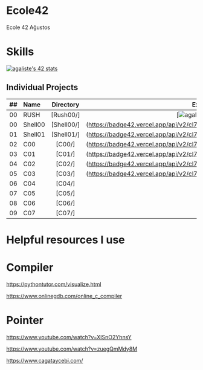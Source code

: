 # Ecole42
Ecole 42 Ağustos


# Skills #
[![agaliste's 42 stats](https://badge42.vercel.app/api/v2/cl7nelx3c00440gl9pb68ajk4/stats?cursusId=9&coalitionId=undefined)](https://github.com/JaeSeoKim/badge42)

## Individual Projects

|  ##  |   Name    | Directory | Exercises   | Mark |
|:----:|:-----------------------------------|:-------------:|:------------------:|:--------------:|
|  00  |RUSH       | [Rush00/]      | [![agaliste's 42 stats](https://badge42.vercel.app/api/v2/cl7nelx3c00440gl9pb68ajk4/project/2744243)
|  00  |Shell00    | [Shell00/]  | (https://badge42.vercel.app/api/v2/cl7nelx3c00440gl9pb68ajk4/project/2737894)
|  01  |Shell01    | [Shell01/]   | (https://badge42.vercel.app/api/v2/cl7nelx3c00440gl9pb68ajk4/project/2756486)
|  02  |C00        | [C00/]          | (https://badge42.vercel.app/api/v2/cl7nelx3c00440gl9pb68ajk4/project/2742764)
|  03  |C01        | [C01/]             | (https://badge42.vercel.app/api/v2/cl7nelx3c00440gl9pb68ajk4/project/2750464)
|  04  |C02        | [C02/]             | (https://badge42.vercel.app/api/v2/cl7nelx3c00440gl9pb68ajk4/project/2763866)
|  05  |C03        | [C03/]             | (https://badge42.vercel.app/api/v2/cl7nelx3c00440gl9pb68ajk4/project/2765653)
|  06  |C04        | [C04/]             |
|  07  |C05        | [C05/]             |
|  08  |C06        | [C06/]             |
|  09  |C07        | [C07/]             |


# Helpful resources I use #

# Compiler #
https://pythontutor.com/visualize.html

https://www.onlinegdb.com/online_c_compiler

# Pointer #

https://www.youtube.com/watch?v=XISnO2YhnsY

https://www.youtube.com/watch?v=zuegQmMdy8M

https://www.cagataycebi.com/
